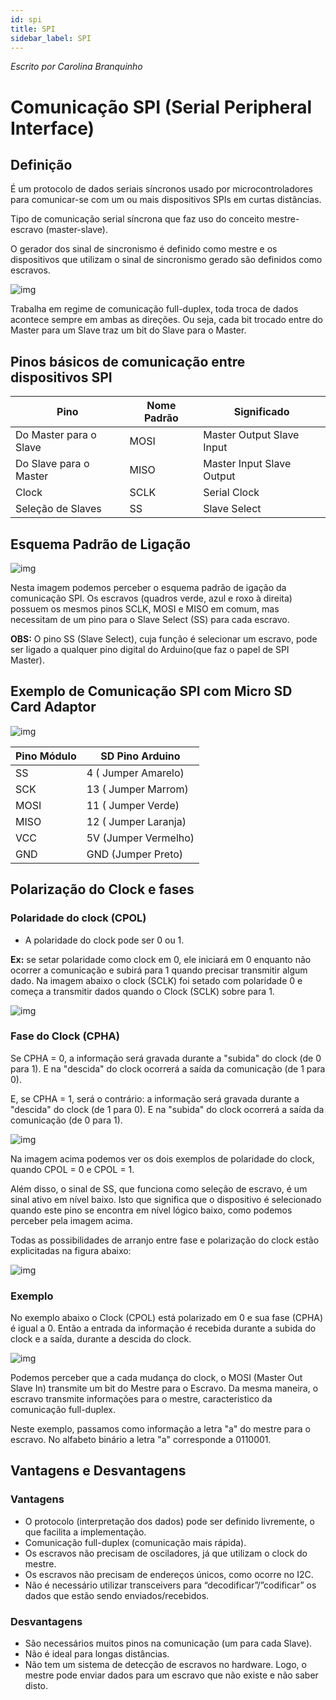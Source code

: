 ```yaml
---
id: spi
title: SPI
sidebar_label: SPI
---
```


*Escrito por Carolina Branquinho*

# Comunicação SPI (Serial Peripheral Interface)
## Definição

 
 É um protocolo de dados seriais síncronos usado por microcontroladores para comunicar-se com um ou mais dispositivos SPIs em curtas distâncias.

 Tipo de comunicação serial síncrona que faz uso do conceito mestre-escravo (master-slave).

 O gerador dos sinal de sincronismo é definido como mestre e os dispositivos que utilizam o sinal de sincronismo gerado são definidos como escravos. 


![img](/img/docs/glossario/protocolos/spi/master_slave.png)

Trabalha em regime de comunicação full-duplex, toda troca de dados acontece sempre em ambas as direções. Ou seja, cada bit trocado entre do Master para um Slave traz um bit do Slave para  o Master. 


## Pinos básicos de comunicação entre dispositivos SPI


|Pino                   |   Nome Padrão      |   Significado             |
| --------------------- |--------------------| ------------------------- |
| Do Master para o Slave| MOSI               | Master Output Slave Input |
| Do Slave para o Master| MISO               | Master Input Slave Output |
| Clock                 | SCLK               | Serial Clock              |
| Seleção de Slaves     | SS                 | Slave Select              |

## Esquema Padrão de Ligação 

![img](/img/docs/glossario/protocolos/spi/esquema_padrão.png)

Nesta imagem podemos perceber o esquema padrão de igação da comunicação SPI. Os escravos (quadros verde, azul e roxo à direita) possuem os mesmos pinos SCLK, MOSI e MISO em comum, mas necessitam de um pino para o Slave Select (SS) para cada escravo. 

**OBS:** O pino SS (Slave Select), cuja função é selecionar um escravo, pode ser ligado a qualquer pino digital do Arduino(que faz o papel de SPI Master).

## Exemplo de Comunicação SPI com Micro SD Card Adaptor
![img](/img/docs/glossario/protocolos/spi/sdcard-diagrama-1.jpg)


| Pino Módulo | SD Pino Arduino      |
| ----------- | -------------------- |
| SS          | 4 ( Jumper Amarelo)  |
| SCK         | 13 ( Jumper Marrom)  |
| MOSI        | 11 ( Jumper Verde)   |
| MISO        | 12 ( Jumper Laranja) |
| VCC         | 5V (Jumper Vermelho) |
| GND         | GND (Jumper Preto)   |

## Polarização do Clock e fases

### Polaridade do clock (CPOL)
- A polaridade do clock pode ser 0 ou 1.

**Ex:** se setar polaridade como clock em 0, ele iniciará em 0 enquanto não ocorrer a comunicação e subirá para 1 quando precisar transmitir algum dado. Na imagem abaixo o clock (SCLK) foi setado com polaridade 0 e começa a transmitir dados quando o Clock (SCLK) sobre para 1.


![img](/img/docs/glossario/protocolos/spi/spi.JPG)

### Fase do Clock (CPHA)

Se CPHA = 0,  a informação será gravada durante a "subida" do clock (de 0 para 1).  E na "descida" do clock ocorrerá a saída da comunicação (de 1 para 0).

E, se CPHA = 1, será o contrário: a informação será gravada durante a "descida" do clock (de 1 para 0).  E na "subida" do clock ocorrerá a saída da comunicação (de 0 para 1).

![img](/img/docs/glossario/protocolos/spi/fase_do_clock.JPG)

Na imagem acima podemos ver os dois exemplos de polaridade do clock, quando CPOL = 0 e CPOL = 1.

Além disso, o sinal de SS, que funciona como seleção de escravo, é um sinal ativo em nível baixo.  Isto que significa que o dispositivo é selecionado quando este pino se encontra em nível lógico baixo, como podemos perceber pela imagem acima.

Todas as possibilidades de arranjo entre fase e polarização do clock estão explicitadas na figura abaixo:

![img](/img/docs/glossario/protocolos/spi/fase_e_polarização.JPG)

### Exemplo 
No exemplo abaixo o Clock (CPOL) está polarizado em 0 e sua fase (CPHA) é igual a 0. Então a entrada da informação é recebida durante a subida do clock e a saída, durante a descida do clock.

![img](/img/docs/glossario/protocolos/spi/spi_exemplo.JPG)


Podemos perceber que a cada mudança do clock, o MOSI (Master Out Slave In) transmite um bit do Mestre para o Escravo. Da mesma maneira, o escravo transmite informações para o mestre, caracteristico da comunicação full-duplex.

Neste exemplo, passamos como informação a letra "a" do mestre para o escravo. No alfabeto binário a letra "a" corresponde a 0110001. 


## Vantagens e Desvantagens
### Vantagens

- O protocolo (interpretação dos dados) pode ser definido livremente, o que facilita a implementação.
- Comunicação full-duplex (comunicação mais rápida).
- Os escravos não precisam de osciladores, já que utilizam o clock do mestre.
- Os escravos não precisam de endereços únicos, como ocorre no I2C.
- Não é necessário utilizar transceivers para “decodificar”/”codificar” os dados que estão sendo enviados/recebidos.

### Desvantagens

- São necessários muitos pinos na comunicação (um para cada Slave).
- Não é ideal para longas distâncias.
- Não tem um sistema de detecção de escravos no hardware. Logo, o mestre pode enviar dados para um escravo que não existe e não saber disto.
